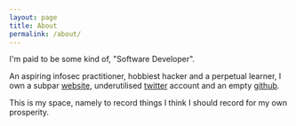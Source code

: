 ```yaml
---
layout: page
title: About
permalink: /about/
---
```


I'm paid to be some kind of, "Software Developer".

An aspiring infosec practitioner, hobbiest hacker and a perpetual learner, I own a subpar 
[website](https://www.wulfgar.pro), underutilised [twitter](https://twitter.com/wulfgarpro) account and an
empty [github](https://www.github.com/wulfgarpro).

This is my space, namely to record things I think I should record for my own prosperity.
